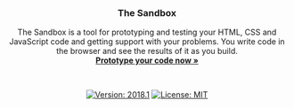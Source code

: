 <p align="center">
  <a href="https://metroui.org.ua/v4/">
    <img src="https://sandbox.org.ua/Views/images/logo.png" alt="">
  </a>

  <h3 align="center">The Sandbox</h3>

  <p align="center">
    The Sandbox is a tool for prototyping and testing your HTML, CSS and JavaScript code and getting support with your problems.
    You write code in the browser and see the results of it as you build.
    <br>
    <a href="https://sandbox.org.ua/"><strong>Prototype your code now »</strong></a>
  </p>
</p>

<br>
<div style="text-align: center!important;">

[![Version: 2018.1](https://img.shields.io/badge/version-2018.1-brightgreen.svg)](https://github.com/olton/Sandbox)
[![License: MIT](https://img.shields.io/badge/License-MIT-blue.svg?style=flat)](https://github.com/olton/Sandbox/blob/master/LICENSE)

</div>